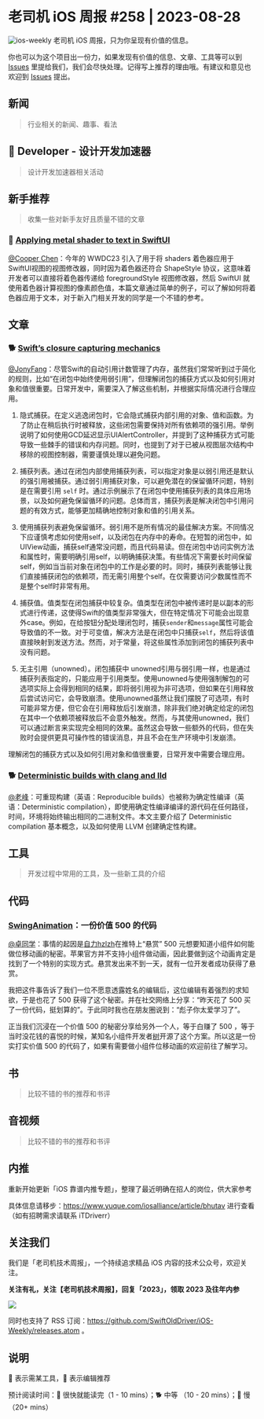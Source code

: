 # 老司机 iOS 周报 #258 | 2023-08-28

![ios-weekly](https://github.com/SwiftOldDriver/iOS-Weekly/blob/master/assets/ios-weekly.png?raw=true)
老司机 iOS 周报，只为你呈现有价值的信息。

你也可以为这个项目出一份力，如果发现有价值的信息、文章、工具等可以到 [Issues](https://github.com/SwiftOldDriver/iOS-Weekly/issues) 里提给我们，我们会尽快处理。记得写上推荐的理由哦。有建议和意见也欢迎到 [Issues](https://github.com/SwiftOldDriver/iOS-Weekly/issues) 提出。

## 新闻

> 行业相关的新闻、趣事、看法

##  Developer - 设计开发加速器

> 设计开发加速器相关活动

## 新手推荐

> 收集一些对新手友好且质量不错的文章
### 🐎 [Applying metal shader to text in SwiftUI ](https://augmentedcode.io/2023/08/07/applying-metal-shader-to-text-in-swiftui/)

[@Cooper Chen](https://github.com/cjlcooper)：今年的 WWDC23 引入了用于将 shaders 着色器应用于SwiftUI视图的视图修改器，同时因为着色器还符合 ShapeStyle 协议，这意味着开发者可以直接将着色器传递给 foregroundStyle 视图修改器，然后 SwiftUI 就使用着色器计算视图的像素颜色值，本篇文章通过简单的例子，可以了解如何将着色器应用于文本，对于新入门相关开发的同学是一个不错的参考。

## 文章

### 🐕 [Swift’s closure capturing mechanics](https://www.swiftbysundell.com/articles/swifts-closure-capturing-mechanics/)

[@JonyFang](https://github.com/JonyFang)：尽管Swift的自动引用计数管理了内存，虽然我们常常听到过于简化的规则，比如“在闭包中始终使用弱引用”，但理解闭包的捕获方式以及如何引用对象和值很重要。日常开发中，需要深入了解这些机制，并根据实际情况进行合理应用。

1. 隐式捕获。在定义逃逸闭包时，它会隐式捕获内部引用的对象、值和函数。为了防止在稍后执行时被释放，这些闭包需要保持对所有依赖项的强引用。举例说明了如何使用GCD延迟显示UIAlertController，并提到了这种捕获方式可能导致一些棘手的错误和内存问题。同时，也提到了对于已被从视图层次结构中移除的视图控制器，需要谨慎处理以避免问题。

2. 捕获列表。通过在闭包内部使用捕获列表，可以指定对象是以弱引用还是默认的强引用被捕获。通过弱引用捕获对象，可以避免潜在的保留循环问题，特别是在需要引用 `self` 时。通过示例展示了在闭包中使用捕获列表的具体应用场景，以及如何避免保留循环的问题。总体而言，捕获列表是解决闭包中引用问题的有效方式，能够更加精确地控制对象和值的引用关系。

3. 使用捕获列表避免保留循环。弱引用不是所有情况的最佳解决方案。不同情况下应谨慎考虑如何使用self，以及闭包在内存中的寿命。在短暂的闭包中，如UIView动画，捕获self通常没问题，而且代码易读。但在闭包中访问实例方法和属性时，需要明确引用self，以明确捕获决策。有些情况下需要长时间保留self，例如当当前对象在闭包中的工作是必要的时。同时，捕获列表能够让我们直接捕获闭包的依赖项，而无需引用整个self。在仅需要访问少数属性而不是整个self时非常有用。

4. 捕获值。值类型在闭包捕获中较复杂。值类型在闭包中被传递时是以副本的形式进行传递，这使得Swift的值类型非常强大，但在特定情况下可能会出现意外case。例如，在给按钮分配处理闭包时，捕获`sender`和`message`属性可能会导致值的不一致。对于可变值，解决方法是在闭包中只捕获`self`，然后将该值直接映射到发送方法。然而，对于常量，将这些属性添加到闭包的捕获列表中没有问题。

5. 无主引用（unowned）。闭包捕获中 unowned引用与弱引用一样，也是通过捕获列表指定的，只能应用于引用类型。使用unowned与使用强制解包的可选项实际上会得到相同的结果，即将弱引用视为非可选项，但如果在引用释放后尝试访问它，会导致崩溃。使用unowned虽然让我们摆脱了可选项，有时可能非常方便，但它会在引用释放后引发崩溃，除非我们绝对确定给定的闭包在其中一个依赖项被释放后不会意外触发。然而，与其使用unowned，我们可以通过断言来实现完全相同的效果。虽然这会导致一些额外的代码，但在失败时会提供更具可操作性的错误消息，并且不会在生产环境中引发崩溃。

理解闭包的捕获方式以及如何引用对象和值很重要，日常开发中需要合理应用。

### 🐕 [Deterministic builds with clang and lld](http://blog.llvm.org/2019/11/deterministic-builds-with-clang-and-lld.html)

[@老峰](https://github.com/Gesantung)：可重现构建（英语：Reproducible builds）也被称为确定性编译（英语：Deterministic compilation），即使用确定性编译编译的源代码在任何路径，时间，环境将始终输出相同的二进制文件。本文主要介绍了 Deterministic compilation 基本概念，以及如何使用 LLVM 创建确定性构建。

## 工具

> 开发过程中常用的工具，及一些新工具的介绍

## 代码
### **[SwingAnimation](https://github.com/TopWidgets/SwingAnimation)**：一份价值 500 的代码

[@卓同学](https://twitter.com/bestlacklock)：事情的起因是[自力hzlzh]( https://twitter.com/hzlzh/status/1692205775928836405?s=20)在推特上“悬赏” 500 元想要知道小组件如何能做位移动画的秘密。苹果官方并不支持小组件做动画，因此要做到这个动画肯定是找到了一个特别的实现方式。悬赏发出来不到一天，就有一位开发者成功获得了悬赏。

我把这件事告诉了我们一位不愿意透露姓名的编辑后，这位编辑有着强烈的求知欲，于是也花了 500 获得了这个秘密。并在社交网络上分享：“昨天花了 500 买了一份代码，挺划算的”。于此同时我也在朋友圈说到：“彪子你太爱学习了”。

正当我们沉浸在一个价值 500 的秘密分享给另外一个人，等于白赚了 500 ，等于当时没花钱的喜悦的时候，某知名小组件开发者[树](https://twitter.com/_Octree)开源了这个方案。所以这是一份实打实价值 500 的代码了，如果有需要做小组件位移动画的欢迎前往了解学习。

## 书

> 比较不错的书的推荐和书评

## 音视频

> 比较不错的书的推荐和书评

## 内推

重新开始更新「iOS 靠谱内推专题」，整理了最近明确在招人的岗位，供大家参考

具体信息请移步：https://www.yuque.com/iosalliance/article/bhutav 进行查看（如有招聘需求请联系 iTDriverr）

## 关注我们

我们是「老司机技术周报」，一个持续追求精品 iOS 内容的技术公众号，欢迎关注。

**关注有礼，关注【老司机技术周报】，回复「2023」，领取 2023 及往年内参**

![](https://github.com/SwiftOldDriver/iOS-Weekly/blob/master/assets/qrcode_for_wechat.jpg?raw=true)

同时也支持了 RSS 订阅：https://github.com/SwiftOldDriver/iOS-Weekly/releases.atom 。

## 说明

🚧 表示需某工具，🌟 表示编辑推荐

预计阅读时间：🐎 很快就能读完（1 - 10 mins）；🐕 中等 （10 - 20 mins）；🐢 慢（20+ mins）
